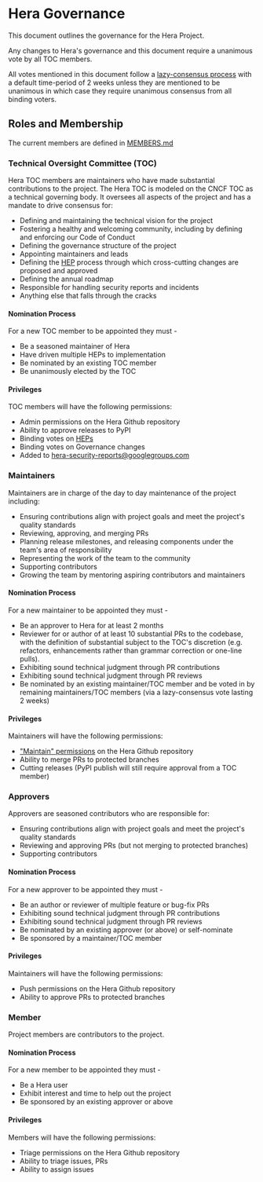 # Hera Governance

This document outlines the governance for the Hera Project.

Any changes to Hera's governance and this document require a unanimous vote by all TOC members.

All votes mentioned in this document follow a [lazy-consensus process](https://medlabboulder.gitlab.io/democraticmediums/mediums/lazy_consensus/) with a default time-period of 2 weeks unless they are mentioned to be unanimous in which case they require unanimous consensus from all binding voters.

## Roles and Membership

The current members are defined in [MEMBERS.md](MEMBERS.md)

### Technical Oversight Committee (TOC)

Hera TOC members are maintainers who have made substantial contributions to the project. The Hera TOC is modeled on the CNCF TOC as a technical governing body. It oversees all aspects of the project and has a mandate to drive consensus for:

- Defining and maintaining the technical vision for the project
- Fostering a healthy and welcoming community, including by defining and enforcing our Code of Conduct
- Defining the governance structure of the project
- Appointing maintainers and leads
- Defining the [HEP](proposals/README.md) process through which cross-cutting changes are proposed and approved
- Defining the annual roadmap
- Responsible for handling security reports and incidents
- Anything else that falls through the cracks

#### Nomination Process

For a new TOC member to be appointed they must -

- Be a seasoned maintainer of Hera
- Have driven multiple HEPs to implementation
- Be nominated by an existing TOC member
- Be unanimously elected by the TOC

#### Privileges

TOC members will have the following permissions:
- Admin permissions on the Hera Github repository
- Ability to approve releases to PyPI
- Binding votes on [HEPs](proposals/README.md)
- Binding votes on Governance changes
- Added to hera-security-reports@googlegroups.com

### Maintainers

Maintainers are in charge of the day to day maintenance of the project including:

- Ensuring contributions align with project goals and meet the project's quality standards
- Reviewing, approving, and merging PRs
- Planning release milestones, and releasing components under the team's area of responsibility
- Representing the work of the team to the community
- Supporting contributors
- Growing the team by mentoring aspiring contributors and maintainers

#### Nomination Process

For a new maintainer to be appointed they must -

- Be an approver to Hera for at least 2 months
- Reviewer for or author of at least 10 substantial PRs to the codebase, with the definition of substantial subject to the TOC's discretion (e.g. refactors, enhancements rather than grammar correction or one-line pulls).
- Exhibiting sound technical judgment through PR contributions
- Exhibiting sound technical judgment through PR reviews
- Be nominated by an existing maintainer/TOC member and be voted in by remaining maintainers/TOC members (via a lazy-consensus vote lasting 2 weeks)

#### Privileges

Maintainers will have the following permissions:
- ["Maintain" permissions](https://docs.github.com/en/organizations/managing-user-access-to-your-organizations-repositories/managing-repository-roles/repository-roles-for-an-organization#permissions-for-each-role) on the Hera Github repository
- Ability to merge PRs to protected branches
- Cutting releases (PyPI publish will still require approval from a TOC member)

### Approvers

Approvers are seasoned contributors who are responsible for:

- Ensuring contributions align with project goals and meet the project's quality standards
- Reviewing and approving PRs (but not merging to protected branches)
- Supporting contributors

#### Nomination Process

For a new approver to be appointed they must -

- Be an author or reviewer of multiple feature or bug-fix PRs
- Exhibiting sound technical judgment through PR contributions
- Exhibiting sound technical judgment through PR reviews
- Be nominated by an existing approver (or above) or self-nominate
- Be sponsored by a maintainer/TOC member

#### Privileges

Maintainers will have the following permissions:
- Push permissions on the Hera Github repository
- Ability to approve PRs to protected branches

### Member

Project members are contributors to the project.

#### Nomination Process

For a new member to be appointed they must -

- Be a Hera user
- Exhibit interest and time to help out the project
- Be sponsored by an existing approver or above

#### Privileges

Members will have the following permissions:
- Triage permissions on the Hera Github repository
- Ability to triage issues, PRs
- Ability to assign issues
